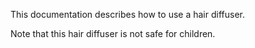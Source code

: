 This documentation describes how to use a hair diffuser.

Note that this hair diffuser is not safe for children.